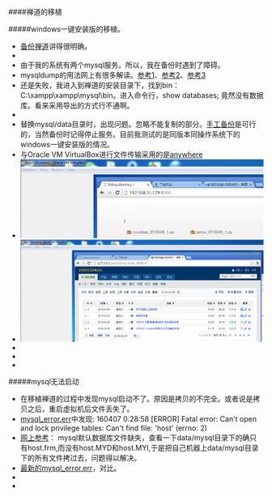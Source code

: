 
####禅道的移植

#####windows一键安装版的移植。
- [备份禅道](http://www.zentao.net/book/zentaopmshelp/42.html)讲得很明确。
- 
- 由于我的系统有两个mysql服务。所以，我在备份时遇到了障碍。
- mysqldump的用法网上有很多解读。[参考1](http://jingyan.baidu.com/article/948f5924259516d80ef5f95e.html)、[参考2](http://www.cnblogs.com/feichexia/p/MysqlDataBackup.html)、[参考3](http://www.cnblogs.com/qq78292959/p/3637135.html)
- 还是失败，我进入到禅道的安装目录下，找到bin：C:\xampp\xampp\mysql\bin。进入命令行，show databases; 竟然没有数据库。看来采用导出的方式行不通啊。
- 
- 替换mysql/data目录时，出现问题。忽略不能复制的部分。[手工备份](http://www.zentao.net/book/zentaopmshelp/42.html)是可行的，当然备份时记得停止服务。目前我测试的是同版本同操作系统下的windows一键安装版的情况。
- 与Oracle VM VirtualBox进行文件传输采用的是[anywhere](https://github.com/JacksonTian/anywhere)
- ![](./images/zentao/zentao_backup001.png)
- ![](./images/zentao/zentao_backup002.png)
- 
- 
- 

#####mysql无法启动
- 在移植禅道的过程中发现mysql启动不了。原因是拷贝的不完全。或者说是拷贝之后，重启虚拟机后文件丢失了。
- [mysql_error.err](http://yun.baidu.com/s/1gf6RBBt)中发现: 
	160407  0:28:58 [ERROR] Fatal error: Can't open and lock privilege tables: Can't find file: 'host' (errno: 2)
- [网上参考](http://www.myexception.cn/operating-system/510578.html)： mysql默认数据库文件缺失，查看一下data/mysql目录下的确只有host.frm,而没有host.MYD和host.MYI,于是把自己机器上data/mysql目录下的所有文件拷过去，问题得以解决。
- [最新的mysql_error.err](http://yun.baidu.com/s/1c1PEuzu)，对比。
- ![]()
- 


